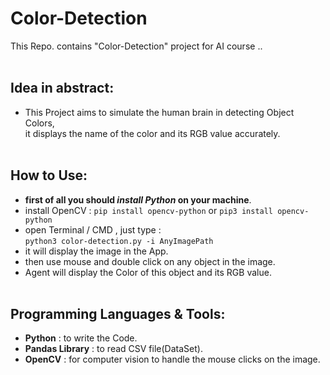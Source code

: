 # Color-Detection

This Repo. contains "Color-Detection" project for AI course ..
<br><br>


## Idea in abstract:

- This Project aims to simulate the human brain in detecting Object Colors,<br>
  it displays the name of the color and its RGB value accurately.
 <br><br>
 
 
## How to Use:
 
 - **first of all you should *install Python* on your machine**.
 - install OpenCV : `pip install opencv-python` or `pip3 install opencv-python`
 - open Terminal / CMD , just type :<br> `python3 color-detection.py -i AnyImagePath`
 - it will display the image in the App.
 - then use mouse and double click on any object in the image.
 - Agent will display the Color of this object and its RGB value.
<br><br>

## Programming Languages & Tools:
- **Python** : to write the Code.
- **Pandas Library** : to read CSV file(DataSet).
- **OpenCV** : for computer vision to handle the mouse clicks on the image.

